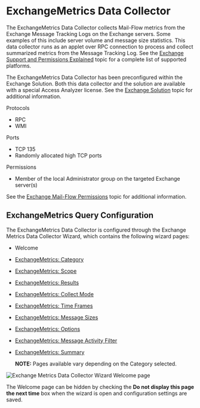 # ExchangeMetrics Data Collector

The ExchangeMetrics Data Collector collects Mail-Flow metrics from the Exchange Message Tracking
Logs on the Exchange servers. Some examples of this include server volume and message size
statistics. This data collector runs as an applet over RPC connection to process and collect
summarized metrics from the Message Tracking Log. See the
[Exchange Support and Permissions Explained](/docs/accessanalyzer/12.0/getting-started/requirements/solutions/exchange/support.md)
topic for a complete list of supported platforms.

The ExchangeMetrics Data Collector has been preconfigured within the Exchange Solution. Both this
data collector and the solution are available with a special Access Analyzer license. See the
[Exchange Solution](/docs/accessanalyzer/12.0/solutions/exchange/overview.md) topic for additional information.

Protocols

- RPC
- WMI

Ports

- TCP 135
- Randomly allocated high TCP ports

Permissions

- Member of the local Administrator group on the targeted Exchange server(s)

See the [Exchange Mail-Flow Permissions](/docs/accessanalyzer/12.0/getting-started/requirements/solutions/exchange/mailflow.md) topic
for additional information.

## ExchangeMetrics Query Configuration

The ExchangeMetrics Data Collector is configured through the Exchange Metrics Data Collector Wizard,
which contains the following wizard pages:

- Welcome
- [ExchangeMetrics: Category](/docs/accessanalyzer/12.0/administration/data-collectors/exchangemetrics/category.md)
- [ExchangeMetrics: Scope](/docs/accessanalyzer/12.0/administration/data-collectors/exchangemetrics/scope.md)
- [ExchangeMetrics: Results](/docs/accessanalyzer/12.0/administration/data-collectors/exchangemetrics/results.md)
- [ExchangeMetrics: Collect Mode](/docs/accessanalyzer/12.0/administration/data-collectors/exchangemetrics/collectmode.md)
- [ExchangeMetrics: Time Frames](/docs/accessanalyzer/12.0/administration/data-collectors/exchangemetrics/timeframes.md)
- [ExchangeMetrics: Message Sizes](/docs/accessanalyzer/12.0/administration/data-collectors/exchangemetrics/messagesizes.md)
- [ExchangeMetrics: Options](/docs/accessanalyzer/12.0/administration/data-collectors/exchangemetrics/options.md)
- [ExchangeMetrics: Message Activity Filter](/docs/accessanalyzer/12.0/administration/data-collectors/exchangemetrics/messageactivityfilter.md)
- [ExchangeMetrics: Summary](/docs/accessanalyzer/12.0/administration/data-collectors/exchangemetrics/summary.md)

  **NOTE:** Pages available vary depending on the Category selected.

![Exchange Metrics Data Collector Wizard Welcome page](/img/product_docs/activitymonitor/activitymonitor/install/welcome.webp)

The Welcome page can be hidden by checking the **Do not display this page the next time** box when
the wizard is open and configuration settings are saved.
